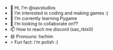 - 👋 Hi, I’m @savstudios
- 👀 I’m interested in coding and making games :)
- 🌱 I’m currently learning Pygame
- 💞️ I’m looking to collaborate on??
- 📫 How to reach me discord (sav_rblx0)
- 😄 Pronouns: he/him
- ⚡ Fun fact: i'm polish :)

<!---
savstudios/savstudios is a ✨ special ✨ repository because its `README.md` (this file) appears on your GitHub profile.
You can click the Preview link to take a look at your changes.
--->
